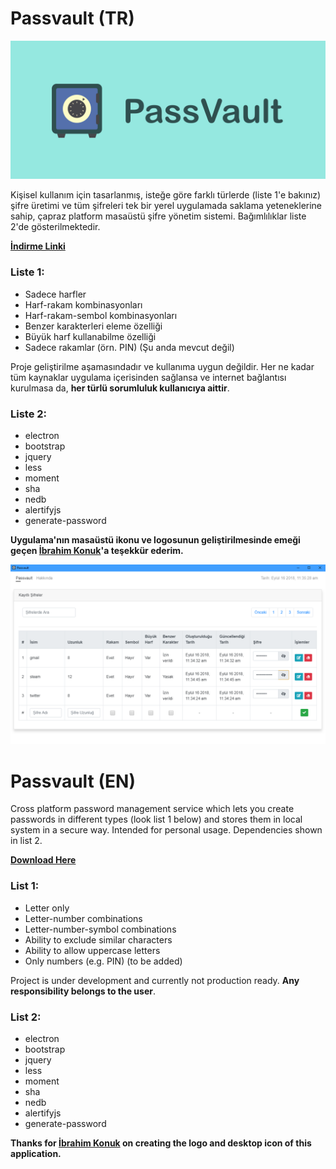 # Passvault (TR)

![Logo](https://github.com/ahmetkasif/passvault/blob/master/passvault-logo.png)

Kişisel kullanım için tasarlanmış, isteğe göre farklı türlerde (liste 1'e bakınız) şifre üretimi ve tüm şifreleri tek bir yerel uygulamada saklama yeteneklerine sahip, çapraz platform masaüstü şifre yönetim sistemi. Bağımlılıklar liste 2'de gösterilmektedir.

**[İndirme Linki](https://github.com/ahmetkasif/passvault/releases/download/v0.6.0/Passvault.Installer.exe)**

### Liste 1:
* Sadece harfler
* Harf-rakam kombinasyonları
* Harf-rakam-sembol kombinasyonları
* Benzer karakterleri eleme özelliği
* Büyük harf kullanabilme özelliği
* Sadece rakamlar (örn. PIN) (Şu anda mevcut değil)

Proje geliştirilme aşamasındadır ve kullanıma uygun değildir. Her ne kadar tüm kaynaklar uygulama içerisinden sağlansa ve internet bağlantısı kurulmasa da, **her türlü sorumluluk kullanıcıya aittir**.

### Liste 2:
* electron
* bootstrap
* jquery
* less
* moment
* sha
* nedb
* alertifyjs
* generate-password

**Uygulama'nın masaüstü ikonu ve logosunun geliştirilmesinde emeği geçen [İbrahim Konuk](http://www.ibrahimkonuk.com)'a teşekkür ederim.**

![Screenshot](https://github.com/ahmetkasif/passvault/blob/master/index-shot.PNG)

# Passvault (EN)

Cross platform password management service which lets you create passwords in different types (look list 1 below) and stores them in local system in a secure way. Intended for personal usage. Dependencies shown in list 2.

**[Download Here](https://github.com/ahmetkasif/passvault/releases/download/v0.6.0/Passvault.Installer.exe)**

### List 1:
* Letter only
* Letter-number combinations
* Letter-number-symbol combinations
* Ability to exclude similar characters
* Ability to allow uppercase letters
* Only numbers (e.g. PIN) (to be added)

Project is under development and currently not production ready. **Any responsibility belongs to the user**.

### List 2:
* electron
* bootstrap
* jquery
* less
* moment
* sha
* nedb
* alertifyjs
* generate-password

**Thanks for [İbrahim Konuk](http://www.ibrahimkonuk.com) on creating the logo and desktop icon of this application.**